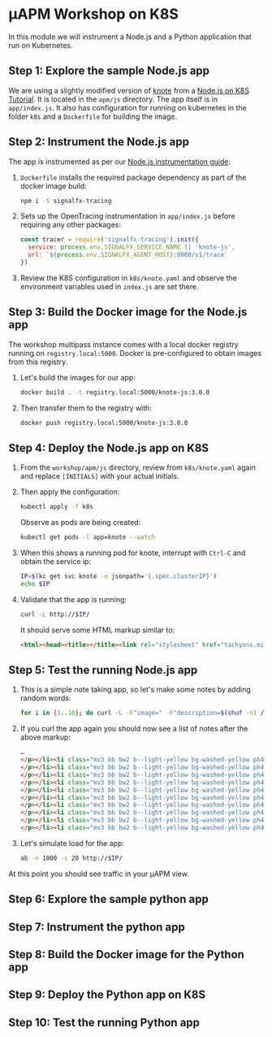 # µAPM Workshop on K8S

In this module we will instrument a Node.js and a Python application that run on Kubernetes.

## Step 1: Explore the sample Node.js app

We are using a slightly modified version of [knote][] from a [Node.js on K8S Tutorial][]. It is located in the `apm/js` directory. The app itself is in `app/index.js`. It also has configuration for running on kubernetes in the folder `k8s` and a `Dockerfile` for building the image.

## Step 2: Instrument the Node.js app

The app is instrumented as per our [Node.js instrumentation guide][]:

1. `Dockerfile` installs the required package dependency as part of the docker image build:

    ```bash
    npm i -S signalfx-tracing
    ```

2. Sets up the OpenTracing instrumentation in `app/index.js` before requiring any other packages:

    ```javascript
    const tracer = require('signalfx-tracing').init({
      service: process.env.SIGNALFX_SERVICE_NAME || 'knote-js',
      url: `${process.env.SIGNALFX_AGENT_HOST}:9080/v1/trace`
    })
    ```
    
3. Review the K8S configuration in `k8s/knote.yaml` and observe the environment variables used in `index.js` are set there.

[Node.js instrumentation guide]: https://github.com/signalfx/signalfx-nodejs-tracing#usage
[knote]: https://github.com/learnk8s/knote-js/tree/master/04-05
[Node.js on K8S Tutorial]: https://learnk8s.io/nodejs-kubernetes-guide

## Step 3: Build the Docker image for the Node.js app

The workshop multipass instance comes with a local docker registry running on `registry.local:5000`. Docker is pre-configured to obtain images from this registry.

1. Let's build the images for our app:

	```bash
	docker build . -t registry.local:5000/knote-js:3.0.0
	```

2. Then transfer them to the registry with:

	```bash
	docker push registry.local:5000/knote-js:3.0.0
	```

## Step 4: Deploy the Node.js app on K8S

1. From the `workshop/apm/js` directory, review  from `k8s/knote.yaml` again and replace `[INITIALS]` with your actual initials.

2. Then apply the configuration:

	```bash
	kubectl apply -f k8s
	```

   Observe as pods are being created:

	```bash
	kubectl get pods -l app=knote --watch
	```

3. When this shows a running pod for knote, interrupt with `Ctrl-C` and obtain the service ip:

	```bash
	IP=$(kc get svc knote -o jsonpath='{.spec.clusterIP}')
	echo $IP
	```

4. Validate that the app is running:

	```bash
	curl -L http://$IP/
	```

	It should serve some HTML markup similar to:

	```html
	<html><head><title></title><link rel="stylesheet" href="tachyons.min.css"/></head><body class="ph3 pt0 pb4 mw7 center sans-serif"><h1 class="f2 mb0"><span class="gold">k</span>note</h1><p class="f5 mt1 mb4 lh-copy">A simple note-taking app.</p><form action="/note" method="POST" enctype="multipart/form-data"><ol class="list pl0"><li class="mv3"><label class="f6 b db mb2" for="image">Upload an image</label><input class="f6 link dim br1 ba b--black-20 ph3 pv2 mb2 dib black bg-white pointer" type="file" name="image"/><input class="f6 link dim br1 ba bw1 ph3 pv2 mb2 dib black bg-white pointer ml2" type="submit" value="Upload" name="upload"/></li><li class="mv3"><label class="f6 b db mb2" for="description">Write your content here</label><textarea class="f4 db border-box hover-black w-100 measure ba b--black-20 pa2 br2 mb2" rows="5" name="description"></textarea><input class="f6 link dim br1 ba bw1 ph3 pv2 mb2 dib black bg-white pointer" type="submit" value="Publish" name="publish"/></li></ol></form><p class="lh-copy f6">You don't have any notes yet.</p></body></html>
	```

## Step 5: Test the running Node.js app 

1. This is a simple note taking app, so let's make some notes by adding random words:

	```bash
	for i in {1..10}; do curl -L -F"image=" -F"description=$(shuf -n1 /usr/share/dict/words)" http://$IP/note; done
	```

2. If you curl the app again you should now see a list of notes after the above markup:

	```html
	…
	</p></li><li class="mv3 bb bw2 b--light-yellow bg-washed-yellow ph4 pv2"><p class="measure"><p>semiretired</p>
	</p></li><li class="mv3 bb bw2 b--light-yellow bg-washed-yellow ph4 pv2"><p class="measure"><p>streakier</p>
	</p></li><li class="mv3 bb bw2 b--light-yellow bg-washed-yellow ph4 pv2"><p class="measure"><p>relay&#39;s</p>
	</p></li><li class="mv3 bb bw2 b--light-yellow bg-washed-yellow ph4 pv2"><p class="measure"><p>seconding</p>
	</p></li><li class="mv3 bb bw2 b--light-yellow bg-washed-yellow ph4 pv2"><p class="measure"><p>rouged</p>
	</p></li><li class="mv3 bb bw2 b--light-yellow bg-washed-yellow ph4 pv2"><p class="measure"><p>pours</p>
	</p></li><li class="mv3 bb bw2 b--light-yellow bg-washed-yellow ph4 pv2"><p class="measure"><p>disproof</p>
	</p></li><li class="mv3 bb bw2 b--light-yellow bg-washed-yellow ph4 pv2"><p class="measure"><p>exhortation</p>
	</p></li><li class="mv3 bb bw2 b--light-yellow bg-washed-yellow ph4 pv2"><p class="measure"><p>sprigs</p>
	</p></li><li class="mv3 bb bw2 b--light-yellow bg-washed-yellow ph4 pv2"><p class="measure"><p>tramped</p>
	```

3. Let's simulate load for the app:

	```bash
	ab -n 1000 -c 20 http://$IP/
	```

At this point you should see traffic in your µAPM view. 

## Step 6: Explore the sample python app

## Step 7: Instrument the python app

## Step 8: Build the Docker image for the Python app

## Step 9: Deploy the Python app on K8S

## Step 10: Test the running Python app


